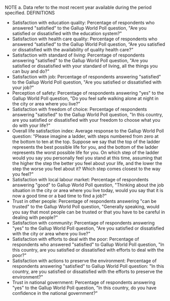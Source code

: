 NOTE a. Data refer to the most recent year available during the period specified.
DEFINITIONS
- Satisfaction with education quality: Percentage of respondents who answered "satisfied" to the Gallup World Poll question, "Are you satisfied or dissatisfied with the education system?"
- Satisfaction with health care quality: Percentage of respondents who answered “satisfied” to the Gallup World Poll question, “Are you satisfied or dissatisfied with the availability of quality health care?”
- Satisfaction with standard of living: Percentage of respondents answering "satisfied" to the Gallup World Poll question, "Are you satisfied or dissatisfied with your standard of living, all the things you can buy and do?"
- Satisfaction with job: Percentage of respondents answering "satisfied" to the Gallup World Poll question, "Are you satisfied or dissatisfied with your job?"
- Perception of safety: Percentage of respondents answering "yes" to the Gallup World Poll question, "Do you feel safe walking alone at night in the city or area where you live?"
- Satisfaction with freedom of choice: Percentage of respondents answering "satisfied" to the Gallup World Poll question, "In this country, are you satisfied or dissatisfied with your freedom to choose what you do with your life?"
- Overall life satisfaction index: Average response to the Gallup World Poll question: "Please imagine a ladder, with steps numbered from zero at the bottom to ten at the top. Suppose we say that the top of the ladder represents the best possible life for you, and the bottom of the ladder represents the worst possible life for you. On which step of the ladder would you say you personally feel you stand at this time, assuming that the higher the step the better you feel about your life, and the lower the step the worse you feel about it? Which step comes closest to the way you feel?"
- Satisfaction with local labour market: Percentage of respondents answering "good" to Gallup World Poll question, "Thinking about the job situation in the city or area where you live today, would you say that it is now a good time or a bad time to find a job?"
- Trust in other people: Percentage of respondents answering "can be trusted" to the Gallup World Poll question, "Generally speaking, would you say that most people can be trusted or that you have to be careful in dealing with people?"
- Satisfaction with community: Percentage of respondents answering "yes" to the Gallup World Poll question, "Are you satisfied or dissatisfied with the city or area where you live?"
- Satisfaction with efforts to deal with the poor: Percentage of respondents who answered "satisfied" to Gallup World Poll question, "In this country, are you satisfied or dissatisfied with efforts to deal with the poor?"
- Satisfaction with actions to preserve the environment: Percentage of respondents answering "satisfied" to Gallup World Poll question: "In this country, are you satisfied or dissatisfied with the efforts to preserve the environment?"
- Trust in national government: Percentage of respondents answering "yes" to the Gallup World Poll question, "In this country, do you have confidence in the national government?"
